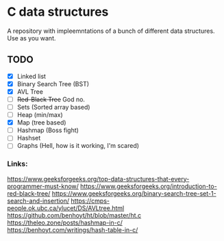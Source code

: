 # C data structures 
A repository with impleemntations of a bunch of different data structures. Use as you want.

## TODO

- [x] Linked list
- [x] Binary Search Tree (BST)
- [x] AVL Tree
- [ ] ~~Red-Black Tree~~ God no.
- [ ] Sets (Sorted array based) 
- [ ] Heap (min/max)
- [x] Map (tree based)
- [ ] Hashmap (Boss fight)
- [ ] Hashset
- [ ] Graphs (Hell, how is it working, I'm scared)

### Links:
https://www.geeksforgeeks.org/top-data-structures-that-every-programmer-must-know/
https://www.geeksforgeeks.org/introduction-to-red-black-tree/
https://www.geeksforgeeks.org/binary-search-tree-set-1-search-and-insertion/
https://cmps-people.ok.ubc.ca/ylucet/DS/AVLtree.html
https://github.com/benhoyt/ht/blob/master/ht.c
https://theleo.zone/posts/hashmap-in-c/
https://benhoyt.com/writings/hash-table-in-c/
